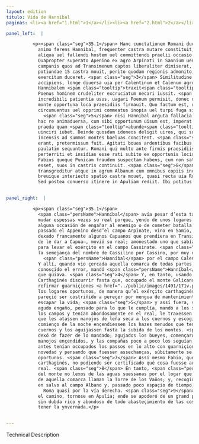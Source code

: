 ```yaml
---
layout: edition
titulo: Vida de Hanníbal
paginas: <li><a href="1.html">1</a></li><li><a href="2.html">2</a></li><li><a href="3.html">3</a></li><li><a href="4.html">4</a></li><li><a href="5.html">5</a></li><li><a href="6.html">6</a></li><li><a href="7.html">7</a></li><li><a href="8.html">8</a></li><li><a href="9.html">9</a></li><li><a href="10.html">10</a></li><li><a href="11.html">11</a></li><li><a href="12.html">12</a></li><li><a href="13.html">13</a></li><li><a href="14.html">14</a></li><li><a href="15.html">15</a></li><li><a href="16.html">16</a></li><li><a href="17.html">17</a></li><li><a href="18.html">18</a></li><li><a href="19.html">19</a></li><li><a href="20.html">20</a></li><li><a href="21.html">21</a></li><li><a href="22.html">22</a></li><li><a href="23.html">23</a></li><li><a href="24.html">24</a></li><li><a href="25.html">25</a></li><li><a href="26.html">26</a></li><li><a href="27.html">27</a></li><li><a href="28.html">28</a></li><li><a href="29.html">29</a></li><li><a href="30.html">30</a></li><li><a href="31.html">31</a></li><li><a href="32.html">32</a></li><li><a href="33.html">33</a></li><li><a href="34.html">34</a></li><li><a href="35.html">35</a></li><li><a href="36.html">36</a></li><li><a href="37.html">37</a></li><li><a href="38.html">38</a></li><li><a href="39.html">39</a></li><li><a href="40.html">40</a></li><li><a href="41.html">41</a></li><li><a href="42.html">42</a></li><li><a href="43.html">43</a></li><li><a href="44.html">44</a></li><li><a href="45.html">45</a></li><li><a href="46.html">46</a></li><li><a href="47.html">47</a></li><li><a href="48.html">48</a></li><li><a href="49.html">49</a></li><li><a href="50.html">50</a></li><li><a href="51.html">51</a></li><li><a href="52.html">52</a></li><li><a href="53.html">53</a></li><li><a href="54.html">54</a></li><li><a href="55.html">55</a></li><li><a href="56.html">56</a></li><li><a href="57.html">57</a></li><li><a href="58.html">58</a></li><li><a href="59.html">59</a></li><li><a href="60.html">60</a></li><li><a href="61.html">61</a></li><li><a href="62.html">62</a></li><li><a href="63.html">63</a></li><li><a href="64.html">64</a></li><li><a href="65.html">65</a></li><li><a href="66.html">66</a></li><li><a href="67.html">67</a></li><li><a href="68.html">68</a></li><li><a href="69.html">69</a></li><li><a href="70.html">70</a></li><li><a href="71.html">71</a></li><li><a href="72.html">72</a></li><li><a href="73.html">73</a></li><li><a href="74.html">74</a></li><li><a href="75.html">75</a></li><li><a href="76.html">76</a></li><li><a href="77.html">77</a></li><li><a href="78.html">78</a></li><li><a href="79.html">79</a></li><li><a href="80.html">80</a></li><li><a href="81.html">81</a></li><li><a href="82.html">82</a></li><li><a href="83.html">83</a></li><li><a href="84.html">84</a></li><li><a href="85.html">85</a></li><li><a href="86.html">86</a></li><li><a href="87.html">87</a></li><li><a href="88.html">88</a></li><li><a href="89.html">89</a></li><li><a href="90.html">90</a></li><li><a href="91.html">91</a></li><li><a href="92.html">92</a></li><li><a href="93.html">93</a></li><li><a href="94.html">94</a></li><li><a href="95.html">95</a></li><li><a href="96.html">96</a></li>

panel_left:  |

          <p><span class="seg">35.1</span> Hanc cunctationem Romani ducis iniquo
            animo ferens Hannibal, frequenter castra mutare constituit, ut pluribus adeundis locis
            aliqua uel fallendi hostem uel committendi praelii occasio oriretur. <span class="seg">2</span>
            Quapropter superato Apenino ex agro Arpinati in Sannium uenit, pauloque post quibusdam
            campanis quos ad Transimenum captos liberaliter dimiserat, afferentibus spem Capuae
            potiundae 15 castra mouit, perito quodam regionis admonito, ut in agrum Cassinatem
            exercitum duceret. <span class="seg">3</span> Similitudine nominis Cassilinum dux itineris pro Cassino
            accipiens, longe diuersa uia per Calentinum et Calenum agrum in campum Stellantem
            Hannibalem <span class="tooltip">traxit<span class="tooltiptext"><span class="om"><i>om. </i></span> <span class="siglas">F</span> duxit <span class="siglas">P</span> </span></span>. Vbi cum septa undique montibus et fluminibus regio teneretur, cognito errore,
            Poenus hominem crudeliter excruciatum necari iussit. <span class="seg">4</span> Fabius per id tempus
            incredibili patientia usus, uagari Poenum permisit, donec occupato Gallicano et Casilino
            monte opportuna loca praesidiis firmauit. Quo factum est, ut Punicus exercitus prope
            circumuentus uel opprimi commeatus inopia uel turpi fuga sibi consulere cogeretur;
              <span class="seg">5</span> nisi Hannibal arguta fallacia frustrato hoste periculum euitasset. Nam
            hac re animaduersa, cum sibi opportunum uisum est, imperat militibus suis, ut ex agresti
            praeda quam <span class="tooltip">abunde<span class="tooltiptext">habunde <span class="siglas">F S</span> </span></span> in castris habebat, ad duo milia boum ad se deducant. Horum cornua facibus
            uinciri iubet. Deinde quosdam idoneos deligit uiros, qui sub primam uigiliam facibus
            incensis ad summos montes baeluas concitent. <span class="seg">6</span> Nihil ex iis quae imperata
            erant, pretermissum fuit. Agitati boues ardentibus facibus summa montium petunt. Copiae
            paulatim sequuntur. Romani qui multo ante firmis praesidiis saltus occupauerant, re noua
            perterriti et insidias esse rati subito ex opportunis locis discessere. <span class="seg">7</span>
            Fabius quoque Punicam fraudem suspectam habens, cum non satis constaret quidnam rei
            esset, suos in castris continuit. <span class="seg">8</span> Interim Poenus haud procul ab aquis <span class="tooltip">Suessanis<span class="tooltiptext">sinuessanis <span class="siglas">E F G M N P R S U W r s</span> </span></span>, quem locum hac tempestate incolae regionis Turrim Balneorum appellant, saltum
            transgreditur atque in agrum Albanum cum omnibus copiis incolumibus sese recipit,
            breuique interiecto spatio castra mouet, quasi recta uia Romam petiturus. <span class="seg">9</span>
            Sed postea conuerso itinere in Apuliam rediit. Ibi potitus oppido Glereno <span class="tooltip">opulento<span class="tooltiptext">opulenti <span class="siglas">U</span> </span></span> sane et <span class="tooltip">abundanti<span class="tooltiptext">habundanti <span class="siglas">F G M P S W s</span> </span></span> omni <span class="tooltip">copia<span class="tooltiptext">copiarum <span class="siglas">G r s</span> </span></span> rerum hyberna in iis locis habere constituit.</p>
        

panel_right:  |

          <p><span class="seg">35.1</span>
            <span class="persName">Hanníbal</span> avía pesar d’esta tardança del capitán romano y determinó
            mudar espessas vezes su real porque, yendo de unos logares en otros, podiesse nasçer
            alguna occasión de engañar al enemigo o de cometer batalla. <span class="seg">2</span> Por ende,
            passado el Appenino desd’el campo Arpinate, vino en Samio, y poco después –por aver
            dexado francamente algunos Capuanos que prendiera en Transimeno que le davan esperança
            de le dar a Capua–, movió su real; amonestado uno que sabía la tierra que le guiasse
            para levar el exérçito en el campo Cassinate. <span class="seg">3</span> Y el que guiava, engañado de
            la semejança del nombre de Cassilino por Cassino, por muy diversa vía levó a
              <span class="persName">Hanníbal</span> por el campo Calentino y Caleno fasta el campo Stellate.
            Y allí, quando vio çercada aquella comarca de todas partes de montes y de ríos,
            conosçido el error, mandó <span class="persName">Hanníbal</span> atormentar y matar cruelmente al
            que guiava. <span class="seg">4</span> Y, en tanto, usando Fabio de increýble paciencia, dexó al
            Carthaginés discurrir fasta que, occupado el monte Galicano y Casilino, pudo poner y
            refirmar guarniçiones <a href="../public/images/1491/171v.png" target="new"><img class="facs" src="../public/images/1491/1491.jpg"/></a>[171v,a] de gente en
            los logares oportunos, de manera qu’el exérçito carthaginés o púnico, quasi atajado,
            pareçió ser costriñido a pereçer por mengua de mantenimientos o a fuyr feamente por
            escapar la vida; <span class="seg">5</span> y assí fuera, sino que <span class="persName">Hanníbal</span> con
            agudo engaño, pensado para lo que le cumplía, mandó a los suyos que, de lo robado por
            los campos y tenían abondosamente en el real, le traxessen fasta dos mill bueyes y mandó
            que les atassen manojos de leña seca a los cuernos y escogió varones ydóneos que en el
            comienço de la noche ençendiessen los hazes menudos que tenían atados los bueyes en los
            cuernos y los aguijassen fasta la subida de los montes. <span class="seg">6</span> Ninguna cosa se
            dexó de fazer de lo mandado; agujados los bueyes, començaron sobir los montes con sus
            manojos ençendidos, y las compañas poco a poco los seguían. Y los romanos, que mucho
            antes tenían occupados los passos en lo alto con guarniçiones de gente, espantados de la
            novedad y pensando que fuessen assechanças, súbitamente se partieron de los logares
            oportunos. <span class="seg">7</span> Assí mesmo Fabio, que tenía sospecha de engaño púnico o
            carthaginés, no podiendo ser certificado qué cosa fuesse aquello, detovo los suyos en el
            real. <span class="seg">8</span> En tanto, <span class="persName">Hanníbal</span> pudo passar de la otra parte
            del monte no lexos de las aguas suessanas por el logar que en este tiempo los moradores
            de aquella comarca llaman la Torre de los Vaños; y, recogidas todas sus compañas, llegó
            en salvo al campo Albano y, passado poco espaçio de tiempo, movió el real faza
              Roma quasi por la vía derecha. <span class="seg">9</span> Mas después, buelto
            el camino, tornose en Apulia; ende se apoderó de un grand pueblo llamado Glereno, logar
            sin dubda rico y abondoso de todo abasteçimiento de las cosas neçessarias, y quiso allí
            tener la ynvernada.</p>
        

---
```


Technical Description 